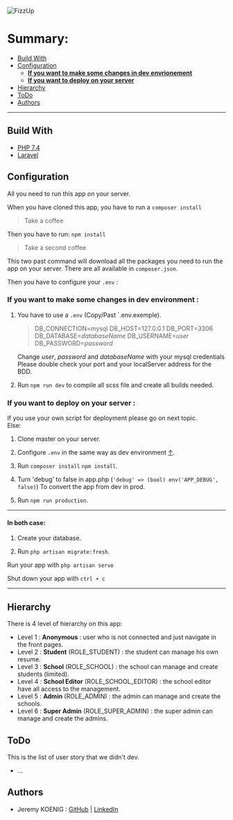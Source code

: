 ![FizzUp](./public/favicon/apple-touch-icon.png)
 
# Summary: 

- [Build With](#build-with "All versions we use for this app")
- [Configuration](#configuration "All you need to run this app on your server")
    - [**If you want to make some changes in dev envrionement**](#if-you-want-to-make-some-changes-in-dev-environment-) 
    - [**If you want to deploy on your server**](#if-you-want-to-deploy-on-your-server-)
- [Hierarchy](#hierarchy) 
- [ToDo](#todo)
- [Authors](#authors)

---

## Build With

- [PHP 7.4](https://www.php.net/)
- [Laravel](https://laravel.com/)

## Configuration

All you need to run this app on your server.

When you have cloned this app, you have to run a `composer install` 
> Take a coffee 

Then you have to run:
`npm install`
> Take a second coffee 

This two past command will download all the packages 
you need to run the app on your server.
There are all available in `composer.json`.

Then you have to configure your `.env` :

### **If you want to make some changes in dev environment :** 

1. You have to use a `.env` (Copy/Past `.env.exemple). 
    > DB_CONNECTION=mysql
      DB_HOST=127.0.0.1
      DB_PORT=3306
      DB_DATABASE=_databaseName_
      DB_USERNAME=_user_
      DB_PASSWORD=_password_

    Change _user_, _password_ and _databaseName_ with your mysql credentials
    Please double check your port and your localServer address for the BDD.

2. Run `npm run dev` to compile all scss file 
and create all builds needed.

### **If you want to deploy on your server :**

If you use your own script for deployment please go on next topic.<br>
Else: 

1. Clone master on your server.

2. Configure `.env` in the same way as dev environment [↑](#if-you-want-to-make-some-changes-in-dev-environment-).

3. Run `composer install` `npm install`.

4. Turn 'debug' to false in app.php (`'debug' => (bool) env('APP_DEBUG', false)`)
To convert the app from dev in prod.

5. Run `npm run production`.

---

#### In both case:  

1. Create your database.

2. Run ` php artisan migrate:fresh `.

Run your app with `php artisan serve`

Shut down your app with `ctrl + c`
  
---

## Hierarchy

There is 4 level of hierarchy on this app:
- Level 1 : **Anonymous** :  user who is not connected and just navigate in the front pages.
- Level 2 : **Student** (ROLE_STUDENT) : the student can manage his own resume.
- Level 3 : **School** (ROLE_SCHOOL) : the school can manage and create students (limited).
- Level 4 : **School Editor** (ROLE_SCHOOL_EDITOR) : the school editor have all access to the management.
- Level 5 : **Admin** (ROLE_ADMIN) : the admin can manage and create the schools.
- Level 6 : **Super Admin** (ROLE_SUPER_ADMIN) : the super admin can manage and create the admins.


## ToDo
 
This is the list of user story that we didn't dev.

- ...


## Authors

- Jeremy KOENIG : [GitHub](https://github.com/Jerem-67) | [LinkedIn](https://www.linkedin.com/in/jeremy-koenig/)
